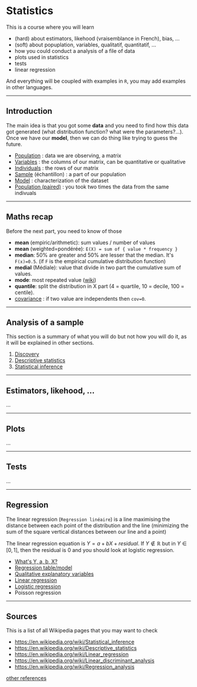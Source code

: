 # Statistics

This is a course where you will learn

* (hard) about estimators, likehood (vraisemblance in French), bias, ...
* (soft) about popuplation, variables, qualitatif, quantitatif, ...
* how you could conduct a analysis of a file of data
* plots used in statistics
* tests
* linear regression

And everything will be coupled with examples in ``R``,
you may add examples in other languages.

<hr class="sr">

## Introduction

The main idea is that you got some **data** and you need to
find how this data got generated (what distribution function?
what were the parameters?...). Once we have our **model**,
then we can do thing like trying to guess the future.

* [Population](voc/population.md) : data we are observing, a matrix
* [Variables](voc/variables.md) : the columns of our matrix, can be quantitative or qualitative
* [Individuals](voc/individuals.md) : the rows of our matrix
* [Sample](voc/sample.md) (échantillon) : a part of our population
* [Model](voc/model.md) : characterization of the dataset
* [Population (paired)](voc/paired.md) : you took two times the data from the same indivuals

<hr class="sl">

## Maths recap

Before the next part, you need to know of those

* **mean** (empiric/arithmetic): sum values / number of values
* **mean** (weighted=pondérée): ``E(X) = sum of { value * frequency }``
* **median**: 50% are greater and 50% are lesser that the median.
It's ``F(x)=0.5``. (if `F` is the empirical cumulative distribution function)
* **medial** (Médiale): value that divide in two part the cumulative sum of values.
* **mode**: most repeated value ([wiki](https://en.wikipedia.org/wiki/Mode_(statistics)))
* **quantile**: split the distribution in X part (4 = quartile, 10 = decile, 100 = centile).
* [covariance](maths/cov.md) : if two value are independents then ``cov=0``.

<hr class="sr">

## Analysis of a sample

This section is a summary of what you will do
but not how you will do it, as it will be explained
in other sections.

1. [Discovery](analysis/discovery.md)
2. [Descriptive statistics](ds/index.md)
2. [Statistical inference](si/index.md)

<hr class="sl">

## Estimators, likehood, ...

...

<hr class="sr">

## Plots

...

<hr class="sl">

## Tests

...

<hr class="sr">

## Regression

The linear regression (`Regression linéaire`)
is a line maximising the distance between each
point of the distribution and the line
<span class="tms">
(minimizing the sum of the square vertical distances
between our line and a point)
</span>

The linear regression equation is $Y = a + b X + residual$.
If $Y \not\in \mathbb{R}$ but in $Y \in [0,1]$,
then the residual is $0$ and you should look at
logistic regression.

* [What's Y, a, b, X?](regression/equation.md)
* [Regression table/model](regression/model.md)
* [Qualitative explanatory variables](regression/qual.md)
* [Linear regression](regression/linear.md)
* [Logistic regression](regression/logistic.md)
* Poisson regression

<hr class="sl">

## Sources

This is a list of all Wikipedia pages that you may
want to check

* <https://en.wikipedia.org/wiki/Statistical_inference>
* <https://en.wikipedia.org/wiki/Descriptive_statistics>
* <https://en.wikipedia.org/wiki/Linear_regression>
* <https://en.wikipedia.org/wiki/Linear_discriminant_analysis>
* <https://en.wikipedia.org/wiki/Regression_analysis>

[other references](refs.md)